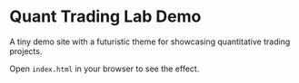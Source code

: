 # Quant Trading Lab Demo

A tiny demo site with a futuristic theme for showcasing quantitative trading projects.

Open `index.html` in your browser to see the effect.
